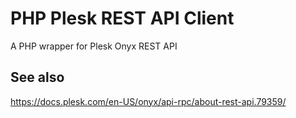 # PHP Plesk REST API Client
A PHP wrapper for Plesk Onyx REST API  
  
  
See also
-
https://docs.plesk.com/en-US/onyx/api-rpc/about-rest-api.79359/
